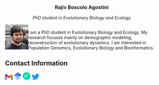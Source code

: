 <html>
<body>
<head>
<link rel="stylesheet" href="css/mystyle.css">
</head>
<h3 align="center"><b>Rajiv Boscolo Agostini</b></h3>
<p align="center"><i>PhD student in Evolutionary Biology and Ecology</i></p>
<p><img src="images/321678B2-723C-4F32-A93E-58E566760543.jpeg" alt="Photo" style="float:left;width:15%;"><br>
I am a PhD student in Evolutionary Biology and Ecology. My research focuses mainly on demographic modeling, reconstruction of evolutionary dynamics. I am interested in Population Genomics, Evolutionary Biology and Bioinformatics.<br></p>

<h2>Contact Information</h2>
<a href="mailto:bscrjv@unife.it"><img src="images/Gmail_icon.png" alt="Mail" style="background:transparent;width:5%"></a>
<a href="https://scholar.google.com/citations?user=Z1vQ4lEAAAAJ&hl=it"><img src="images/Google_Scholar_logo.png" alt="Google Scholar" style="background:transparent;width:5%"></a>
<a href="https://www.researchgate.net/profile/Rajiv-Boscolo-Agostini"><img src="images/ResearchGate_icon.png" alt="Research Gate" style="background:transparent;width:5%"></a>
<a href="https://twitter.com/Rajiv94_"><img src="images/Logo_of_Twitter.png" alt="Twitter" style="background:transparent;width:5%"></a>
</body>
</html>

